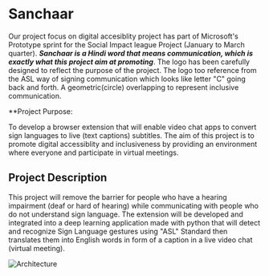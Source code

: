
# Sanchaar
Our project focus on digital accesiblity project has part of Microsoft's Prototype sprint for the Social Impact league Project (January to March quarter). ***Sanchaar is a Hindi word that means communication, which is exactly what this project aim at promoting***. The logo has been carefully designed to reflect the purpose of the project. The logo too reference from the ASL way of signing communication which looks like letter "C" going back and forth. A geometric(circle) overlapping to represent inclusive communication.

**Project Purpose: 

To develop a browser extension that will enable video chat apps to convert sign languages to live (text captions) subtitles.
The aim of this project is to promote digital accessiblity and inclusiveness by providing an environment where everyone and participate in virtual meetings. 

## Project Description

This project will remove the barrier for people who have a hearing impairment (deaf or hard of hearing) while communicating with people who do not understand sign language. The extension will be developed and integrated into a deep learning application made with python that will detect and recognize Sign Language gestures using "ASL" Standard then translates them into English words in form of a caption in a live video chat (virtual meeting).

![Architecture](https://raw.githubusercontent.com/Mohamedyasserhelmy/Sign-Language-Translator-ASL/master/Assets/SimpleArch.png)







